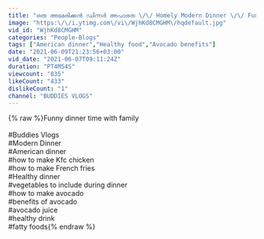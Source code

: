 ```yaml
---
title: "ഒരു അമേരിക്കൻ ഡിന്നർ അപാരത \/\/ Homely Modern Dinner \/\/ Funny Dinner time with Family"
image: "https:\/\/i.ytimg.com\/vi\/WjhKd8CMGHM\/hqdefault.jpg"
vid_id: "WjhKd8CMGHM"
categories: "People-Blogs"
tags: ["American dinner","Healthy food","Avocado benefits"]
date: "2021-06-09T21:23:56+03:00"
vid_date: "2021-06-07T09:11:24Z"
duration: "PT4M54S"
viewcount: "835"
likeCount: "433"
dislikeCount: "1"
channel: "BUDDIES VLOGS"
---
```

{% raw %}Funny dinner time with family<br /><br />#Buddies Vlogs<br />#Modern Dinner<br />#American dinner<br />#how to make Kfc chicken<br />#how to make French fries<br />#Healthy dinner<br />#vegetables to include during dinner<br />#how to make avocado<br />#benefits of avocado<br />#avocado juice<br />#healthy drink<br />#fatty foods{% endraw %}
